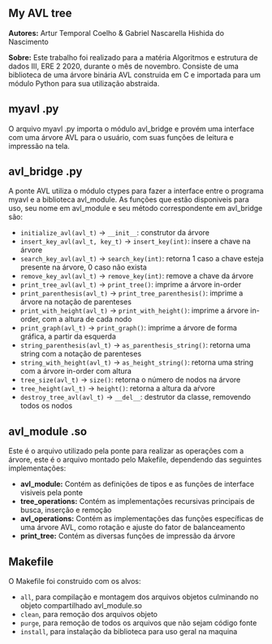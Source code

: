 ## My AVL tree

**Autores:** Artur Temporal Coelho & Gabriel Nascarella Hishida do Nascimento

**Sobre:** Este trabalho foi realizado para a matéria Algoritmos e estrutura de dados III, ERE 2 2020, durante o mês de novembro. Consiste de uma biblioteca de uma árvore binária AVL construida em C e importada para um módulo Python para sua utilização abstraida.

## myavl .py
O arquivo myavl .py importa o módulo avl_bridge e provém uma interface com uma árvore AVL para o usuário, com suas funções de leitura e impressão na tela.

## avl_bridge .py
A ponte AVL utiliza o módulo ctypes para fazer a interface entre o programa myavl e a biblioteca avl_module. As funções que estão disponiveis para uso, seu nome em avl_module e seu método correspondente em avl_bridge são:

 - `initialize_avl(avl_t)` -> `__init__`: construtor da árvore
 - `insert_key_avl(avl_t, key_t)` -> `insert_key(int)`: insere a chave na árvore
 - `search_key_avl(avl_t)` -> `search_key(int)`: retorna 1 caso a chave esteja presente na árvore, 0 caso não exista
 - `remove_key_avl(avl_t)` -> `remove_key(int)`: remove a chave da árvore
 - `print_tree_avl(avl_t)` -> `print_tree()`: imprime a árvore in-order 
 - `print_parenthesis(avl_t)` -> `print_tree_parenthesis()`: imprime a árvore na notação de parenteses
 - `print_with_height(avl_t)` -> `print_with_height()`: imprime a árvore in-order, com a altura de cada nodo 
 - `print_graph(avl_t)` -> `print_graph()`: imprime a árvore de forma gráfica, a partir da esquerda 
 - `string_parenthesis(avl_t)` -> `as_parenthesis_string()`: retorna uma string com a notação de parenteses
 - `string_with_height(avl_t)` -> `as_height_string()`: retorna uma string com a árvore in-order com altura
 - `tree_size(avl_t)` -> `size()`: retorna o número de nodos na árvore
 - `tree_height(avl_t)` -> `height()`: retorna a altura da aŕvore 
 - `destroy_tree_avl(avl_t)` -> `__del__`: destrutor da classe, removendo todos os nodos


## avl_module .so
Este é o arquivo utilizado pela ponte para realizar as operações com a árvore, este é o arquivo montado pelo Makefile, dependendo das seguintes implementações:

 - **avl_module:** Contém as definições de tipos e as funções de interface visiveis pela ponte
 - **tree_operations:** Contém as implementações recursivas principais de busca, inserção e remoção
 - **avl_operations:**  Contém as implementações das funções específicas de uma árvore AVL, como rotação e ajuste do fator de balanceamento
 - **print_tree:** Contém as diversas funções de impressão da árvore
 
## Makefile
O Makefile foi construido com os alvos:
 - `all`, para compilação e montagem dos arquivos objetos culminando no objeto compartilhado avl_module.so
 -  `clean`, para remoção dos arquivos objeto 
 - `purge`, para remoção de todos os arquivos que não sejam código fonte
 - `install`, para instalação da biblioteca para uso geral na maquina
